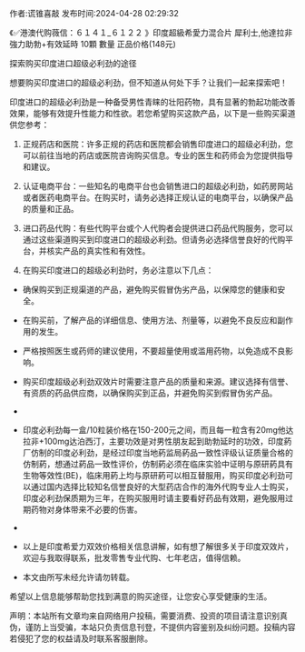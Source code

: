 <p>作者:谎锥喜敲 发布时间:2024-04-28 02:29:32</p>
<p>《✅港澳代购薇信：６１４１_６１２２ 》印度超級希愛力混合片 犀利士,他達拉非 強力助勃+有效延時 10顆 數量 正品价格(148元) </p>
									<p>探索购买印度进口超级必利劲的途径</p><p>想要购买印度进口的超级必利劲，但不知道从何处下手？让我们一起来探索吧！</p><p>印度进口的超级必利劲是一种备受男性青睐的壮阳药物，具有显著的勃起功能改善效果，能够有效提升性能力和性欲。若您希望购买这款产品，以下是一些购买渠道供您参考：</p><ol style class><li><p>正规药店和医院：许多正规的药店和医院都会销售印度进口的超级必利劲，您可以前往当地的药店或医院咨询购买信息。专业的医生和药师会为您提供指导和建议。</p></li><li><p>认证电商平台：一些知名的电商平台也会销售进口的超级必利劲，如药房网站或者医药电商平台。在购买时，请务必选择正规认证的电商平台，以确保产品的质量和正品。</p></li><li><p>进口药品代购：有些代购平台或个人代购者会提供进口药品代购服务，您可以通过这些渠道购买到印度进口的超级必利劲。但请务必选择信誉良好的代购平台，并核实产品的真实性和有效性。</p></li><li><p>在购买印度进口的超级必利劲时，务必注意以下几点：</p></li></ol><ul style class><li><p>确保购买到正规渠道的产品，避免购买假冒伪劣产品，以保障您的健康和安全。</p></li><li><p>在购买前，了解产品的详细信息、使用方法、剂量等，以避免不良反应和副作用的发生。</p></li><li><p>严格按照医生或药师的建议使用，不要超量使用或滥用药物，以免造成不良影响。</p></li><li><p>购买印度超级必利劲双效片时需要注意产品的质量和来源。建议选择有信誉、有资质的药品供应商，以确保购买到正品，并避免购买到假冒伪劣产品。</p></li><li><p></p></li><li><p>印度必利劲每一盒/10粒装价格在150-200元之间，而且每一粒含有20mg他达拉非+100mg达泊西汀，主要功效是对男性朋友起到助勃延时的功效，印度葯厂仿制的印度必利劲，是经过印度当地葯监局葯品一致性评级认证质量合格的仿制葯，想通过葯品一致性评价，仿制葯必须在临床实验中证明与原研葯具有生物等效性(BE)，临床用葯上均与原研葯可以相互替服用，购买印度必利劲可以通过国内选择比较知名信誉良好的大型药店合作的海外代购专业人士购买，印度必利劲保质期为三年，在购买服用时请主要看好药品有效期，避免服用过期药物对身体带来不必要的伤害。</p></li><li><p></p></li><li><p>以上是印度希爱力双效价格相关信息讲解，如有想了解很多关于印度双效片，欢迎与我取得联系，批发零售专业代购、七年老店，值得信赖。</p></li><li><p>本文由所写未经允许请勿转载。</p></li></ul><p>希望以上信息能够帮助您找到满意的购买途径，让您安心享受健康的生活。</p>				声明：本站所有文章均来自网络用户投稿，需要消费、投资的项目请注意识别真伪，谨防上当受骗，本站只负责信息刊登，不提供内容鉴别及纠纷问题。投稿内容若侵犯了您的权益请及时联系客服删除。				
